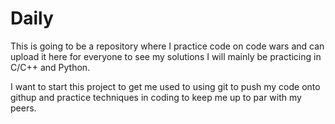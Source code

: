 # Daily

This is going to be a repository where I practice code on code wars and can upload it here for everyone to see my solutions
I will mainly be practicing in C/C++ and Python.

I want to start this project to get me used to using git to push my code onto githup and practice techniques in coding to keep me up to par with my peers.

